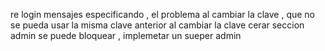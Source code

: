 re login 
mensajes especificando , el problema
al cambiar la clave , que no se pueda usar la misma clave anterior
al cambiar la clave cerar seccion 
admin se puede bloquear , implemetar un sueper admin 

